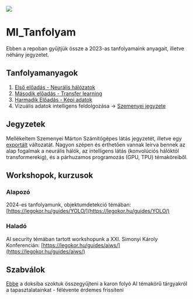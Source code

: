 [![](https://img.shields.io/badge/made%20by-Lego%20AI%20Team-blue.svg)](https://legokor.hu/projects/mesterseges_intelligencia/)
# MI_Tanfolyam
Ebben a repoban gyűjtjük össze a 2023-as tanfolyamaink anyagait, illetve néhány jegyzetet.

## Tanfolyamanyagok
1. [Első előadás - Neurális hálózatok](./Tanfolyamanyagok/Neuralis_halozatok.pdf)
2. [Második előadás - Transfer learning](./Tanfolyamanyagok/Transfer-learning.pptx)
3. [Harmadik Előadás - Képi adatok](./Tanfolyamanyagok/vr_mi_20230413.pptx)
4. Vizuális adatok intelligens feldolgozása -> [Szemenyei jegyzete](./jegyzetek/jegyzetExport.pdf)

## Jegyzetek
Mellékeltem Szemenyei Márton Számítógépes látás jegyzetét, illetve egy [exportált](./jegyzetek/jegyzetExport%C3%A1lt.pdf) változatát. Nagyon szépen és érthetően vannak leírva bennek az alap fogalmak a neurális hálók, az intelligens látás (konvolúciós hálóktól transformerekig), és a párhuzamos programozás (GPU, TPU) témaköreiből. 

## Workshopok, kurzusok
### Alapozó

2024-es tanfolyamunk, objektumdetekció témában: [https://legokor.hu/guides/YOLO/](https://legokor.hu/guides/YOLO/)

### Haladó

AI security témában tartott workshopunk a XXI. Simonyi Károly Konferencián: [https://legokor.hu/guides/aiws/](https://legokor.hu/guides/aiws/)



## Szabválok
[Ebbe](https://docs.google.com/spreadsheets/d/1naYYh2rb0R_GCc6GKBtjB9b01OvFhe4YEZj0J6kABH4/edit#gid=0) a doksiba szoktuk összegyűjteni a karon folyó AI témakörű tárgyakról a tapasztalatainkat - félévente érdemes frissíteni

